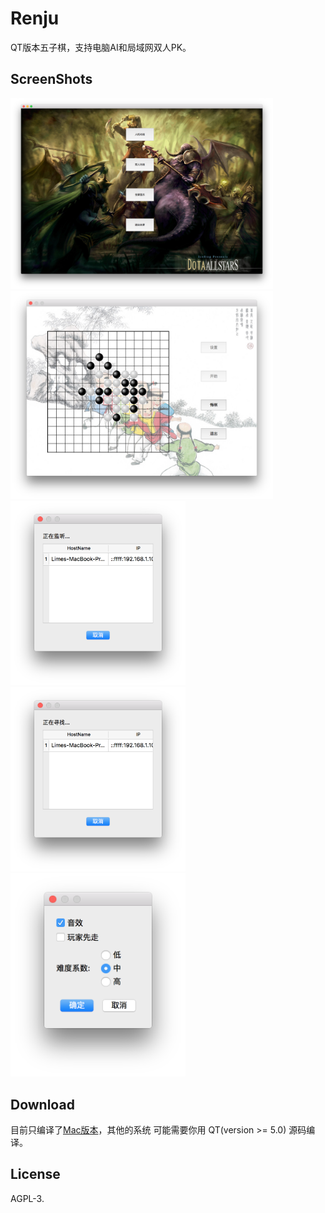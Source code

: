 # Renju

QT版本五子棋，支持电脑AI和局域网双人PK。

## ScreenShots

<img src="./doc/img/home.png" width="420">
<img src="./doc/img/board.png" width="420">
<img src="./doc/img/listen.png" width="280">
<img src="./doc/img/search.png" width="280">
<img src="./doc/img/setting.png" width="280">

## Download

目前只编译了[Mac版本](https://github.com/shiyanhui/Renju/releases)，其他的系统
可能需要你用 QT(version >= 5.0) 源码编译。

## License

AGPL-3.
